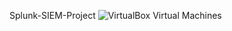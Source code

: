Splunk-SIEM-Project
![VirtualBox Virtual Machines](\Users\miket\Documents\PersonalProject_SIEM\VirtualBox_AllVMs.png)